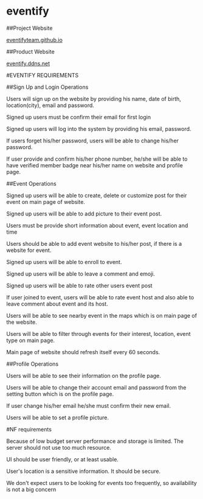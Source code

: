 # eventify
##Project Website

[eventifyteam.github.io](http://eventifyteam.github.io)

##Product Website

[eventify.ddns.net](http://eventify.ddns.net)

#EVENTIFY REQUIREMENTS
 
##Sign Up and Login Operations

Users will sign up on the website by providing his name, date of birth, location(city), email and password.

Signed up users must be confirm their email for first login

Signed up users will log into the system by providing his email, password.

If users forget his/her password, users will be able to change his/her password.

If user provide and confirm his/her phone number, he/she will be able to have verified member badge near his/her name on website and profile page.

##Event Operations

Signed up users will be able to create, delete or customize post for their event on main page of website.

Signed up users will be able to add picture to their event post.

Users must be provide short information about event, event location and time

Users should be able to add event website to his/her post, if there is a website for event.

Signed up users will be able to enroll to event.

Signed up users will be able to leave a comment and emoji.

Signed up users will be able to rate other users event post 

If user joined to event, users will be able to rate event host and also able to leave comment about event and its host.

Users will be able to see nearby event in the maps which is on main page of the website.

Users will be able to filter through events for their interest, location, event type on main page.

Main page of website should refresh itself every 60 seconds.

##Profile Operations

Users will be able to see their information on the profile page. 

Users will be able to change their account email and password from the setting button which is on the profile page.

If user change his/her email he/she must confirm their new email.

Users will be able to set a profile picture.

#NF requirements

Because of low budget server performance and storage is limited. The server should not use too much resource.

UI should be user friendly, or at least usable.

User's location is a sensitive information. It should be secure.

We don't expect users to be looking for events too frequently, so availability is not a big concern
